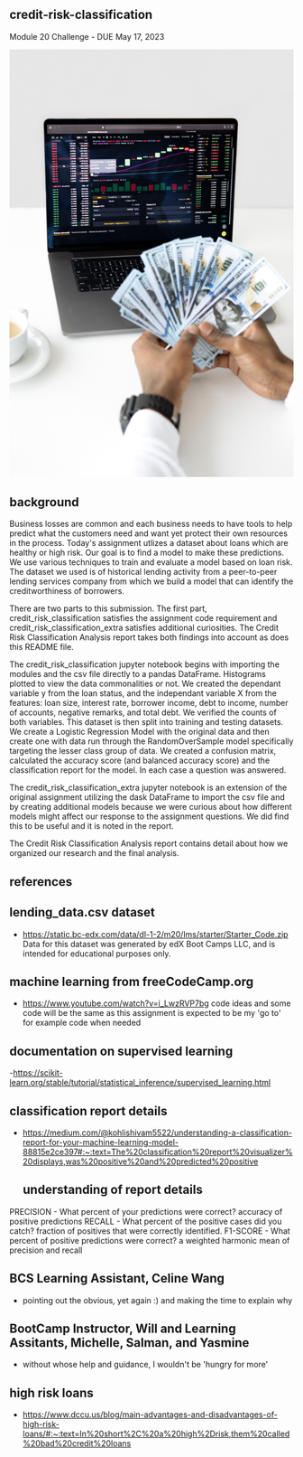 ## credit-risk-classification
Module 20 Challenge - DUE May 17, 2023

   ![](https://github.com/mugsiemx/credit-risk-classification/blob/main/Credit_Risk/Images/pexels-anna-nekrashevich-6802045.jpg)

## background
Business losses are common and each business needs to have tools to help predict what the customers need and want yet protect their own resources in the process. Today's assignment utlizes a dataset about loans which are healthy or high risk.  Our goal is to find a model to make these predictions. We use various techniques to train and evaluate a model based on loan risk. The dataset we used is of historical lending activity from a peer-to-peer lending services company from which we build a model that can identify the creditworthiness of borrowers.

There are two parts to this submission. The first part, credit_risk_classification satisfies the assignment code requirement and credit_risk_classification_extra satisfies additional curiosities. The Credit Risk Classification Analysis report takes both findings into account as does this README file.

The credit_risk_classification jupyter notebook begins with importing the modules and the csv file directly to a pandas DataFrame. Histograms plotted to view the data commonalities or not. We created the dependant variable y from the loan status, and the independant variable X from the features: loan size, interest rate, borrower income, debt to income, number of accounts, negative remarks, and total debt. We verified the counts of both variables. This dataset is then split into training and testing datasets. We create a Logistic Regression Model with the original data and then create one with data run through the RandomOverSample model specifically targeting the lesser class group of data. We created a confusion matrix, calculated the accuracy score (and balanced accuracy score) and the classification report for the model. In each case a question was answered.

The credit_risk_classification_extra jupyter notebook is an extension of the original assignment utilizing the dask DataFrame to import the csv file and by creating additional models because we were curious about how different models might affect our response to the assignment questions. We did find this to be useful and it is noted in the report.

The Credit Risk Classification Analysis report contains detail about how we organized our research and the final analysis.


## references

## lending_data.csv dataset
- https://static.bc-edx.com/data/dl-1-2/m20/lms/starter/Starter_Code.zip
Data for this dataset was generated by edX Boot Camps LLC, and is intended for educational purposes only.

## machine learning from freeCodeCamp.org
- https://www.youtube.com/watch?v=i_LwzRVP7bg
code ideas and some code will be the same as this assignment is expected to be my 'go to' for example code when needed

## documentation on supervised learning
-https://scikit-learn.org/stable/tutorial/statistical_inference/supervised_learning.html

## classification report details
- https://medium.com/@kohlishivam5522/understanding-a-classification-report-for-your-machine-learning-model-88815e2ce397#:~:text=The%20classification%20report%20visualizer%20displays,was%20positive%20and%20predicted%20positive
   ## understanding of report details
 PRECISION - What percent of your predictions were correct?
  accuracy of positive predictions
 RECALL - What percent of the positive cases did you catch?
  fraction of positives that were correctly identified.
 F1-SCORE - What percent of positive predictions were correct?
  a weighted harmonic mean of precision and recall

## BCS Learning Assistant, Celine Wang
- pointing out the obvious, yet again :) and making the time to explain why

## BootCamp Instructor, Will and Learning Assitants, Michelle, Salman, and Yasmine
- without whose help and guidance, I wouldn't be 'hungry for more'

## high risk loans
- https://www.dccu.us/blog/main-advantages-and-disadvantages-of-high-risk-loans/#:~:text=In%20short%2C%20a%20high%2Drisk,them%20called%20bad%20credit%20loans

